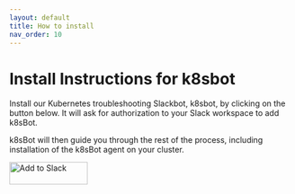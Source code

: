 ```yaml
---
layout: default
title: How to install
nav_order: 10
---
```

# Install Instructions for k8sbot

Install our Kubernetes troubleshooting Slackbot, k8sbot, by clicking on the button below. It will ask for authorization to your Slack workspace to add k8sBot.

k8sBot will then guide you through the rest of the process, including installation of the k8sBot agent on your cluster.

<a href="https://slack.com/oauth/authorize?client_id=3115514008.589397359332&scope=bot,chat:write:bot,incoming-webhook,commands,users:read"><img alt="Add to Slack" height="40" width="139" src="https://platform.slack-edge.com/img/add_to_slack.png" srcset="https://platform.slack-edge.com/img/add_to_slack.png 1x, https://platform.slack-edge.com/img/add_to_slack@2x.png 2x"></a>

